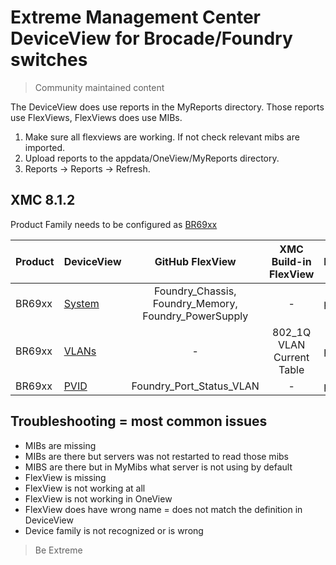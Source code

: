 # Extreme Management Center DeviceView for Brocade/Foundry switches
>Community maintained content

The DeviceView does use reports in the MyReports directory. Those reports use FlexViews, FlexViews does use MIBs.

1. Make sure all flexviews are working. If not check relevant mibs are imported.
2. Upload reports to the appdata/OneView/MyReports directory.
3. Reports -> Reports -> Refresh.

## XMC 8.1.2

Product Family needs to be configured as [BR69xx](sample/VendorProfile.PNG?raw=true)


| Product | DeviceView   | GitHub FlexView   | XMC Build-in FlexView | Example   |
| ------- | ------------ |:----------:|:----------------:| --------- |
| BR69xx |[System](xml/DeviceViewBR69xxSystem.xml)|Foundry_Chassis, Foundry_Memory, Foundry_PowerSupply| - |[png](sample/DeviceViewBR69xxSystem.png?raw=true)|
| BR69xx |[VLANs](xml/DeviceViewBR69xxVlans.xml)| - | 802_1Q VLAN Current Table |[png](sample/DeviceViewBR69xxVlans.png?raw=true)|
| BR69xx |[PVID](xml/DeviceViewBR69xxPVID.xml)|Foundry_Port_Status_VLAN| - |[png](sample/DeviceViewBR69xxPVID.png?raw=true)|

## Troubleshooting = most common issues
* MIBs are missing
* MIBs are there but servers was not restarted to read those mibs
* MIBS are there but in MyMibs what server is not using by default
* FlexView is missing
* FlexView is not working at all
* FlexView is not working in OneView 
* FlexView does have wrong name = does not match the definition in DeviceView
* Device family is not recognized or is wrong

>Be Extreme